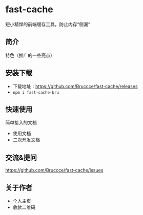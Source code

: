 # fast-cache
短小精悍的前端缓存工具，防止内存“侧漏”

## 简介
特色（推广的一些亮点）

## 安装下载
- 下载地址：https://github.com/Bruccce/fast-cache/releases
- `npm i fast-cache-bru`

## 快速使用
简单接入的文档

- 使用文档
- 二次开发文档

## 交流&提问
https://github.com/Bruccce/fast-cache/issues

## 关于作者

- 个人主页
- 收款二维码